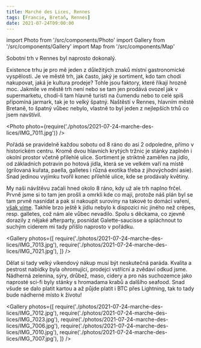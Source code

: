 ```yaml
---
title: Marché des Lices, Rennes
tags: [Francie, Bretaň, Rennes]
date: 2021-07-24T09:00:00
---
```


import Photo from '/src/components/Photo'
import Gallery from '/src/components/Gallery'
import Map from '/src/components/Map'

Sobotní trh v Rennes byl naprosto dokonalý.

<!-- truncate -->

Existence trhu je pro mě jeden z důležitých znaků místní gastronomické vyspělosti. Je ve městě trh, jak často, jaký je sortiment, kdo tam chodí nakupovat, jaká je kultura prodeje? Tohle jsou faktory, které říkají hrozně moc. Jakmile ve městě trh není nebo se tam jen prodává ovozel jak v supermarketu, chodí-li tam hlavně turisti na čumendu nebo to celé spíš připomíná jarmark, tak je to velký špatný. Naštěstí v Rennes, hlavním městě Bretaně, to špatný vůbec nebylo, vlastně to byl jeden z nejlepších trhů co jsem navštívil.

<Photo photo={require('./photos/2021-07-24-marche-des-lices/IMG_7011.jpg')} />

Pořádá se pravidelně každou sobotu od 8 ráno do asi 2 odpoledne, přímo v historickém centru. Kromě dvou hlavních krytých tržnic je stánky zaplněn i okolní prostor včetně přilehlé ulice. Sortiment je striktně zaměřen na jídlo, od základních potravin po hotová jídla, která se ve velkém vaří na místě (grilovaná kuřata, paella, galletes i různá exotika třeba z jihovýchodní asie). Snad jedinou vyjímku tvořil konec přilehlé ulice, kde se prodávaly květiny.

My naši návštěvu začali hned okolo 8 ráno, kdy už ale trh naplno frčel. Prvně jsme si to tam jen prošli a omrkli kde co mají, protože náš plán byl se tam prvně nasnídat a pak si nakoupit suroviny na takové to domácí vaření, [však víme](https://www.youtube.com/watch?v=A1xdrlerwI0&t=17s). Takhle brzo ještě k jídlu nebylo k dispozici nic jiného než crêpes, resp. galletes, což nám ale vůbec nevadilo. Spolu s děckama, co zjevně dorazily z nějaké afterparty, posnídat Galette-saucisse a spláchnout to suchým ciderem mi tady přišlo naprosto v pořádku.

<Gallery photos={[
require('./photos/2021-07-24-marche-des-lices/IMG_7013.jpg'),
require('./photos/2021-07-24-marche-des-lices/IMG_7021.jpg'),
]} />

Dělat si tady velký víkendový nákup musí být neskutečná paráda. Kvalita a pestrost nabídky byla ohromující, prodejci vstřícní a zvědaví odkud jsme. Nádherná zelenina, sýry, drůbež, maso, cidery a pro nás suchozemce jako naprosté sci-fi byly stánky s hromadama krabů a dalšího seafood. Snad všude se dalo platit kartou a až půjde platit i BTC přes Lightning, tak to tady bude nádherné místo k životu!

<Gallery photos={[
require('./photos/2021-07-24-marche-des-lices/IMG_7012.jpg'),
require('./photos/2021-07-24-marche-des-lices/IMG_7023.jpg'),
require('./photos/2021-07-24-marche-des-lices/IMG_7006.jpg'),
require('./photos/2021-07-24-marche-des-lices/IMG_7010.jpg'),
require('./photos/2021-07-24-marche-des-lices/IMG_7007.jpg'),
]} />

<Map src="https://www.google.com/maps/embed?pb=!1m14!1m8!1m3!1d10655.546632314694!2d-1.6841356239224754!3d48.11242211192474!3m2!1i1024!2i768!4f13.1!3m3!1m2!1s0x0%3A0x5986192b2a651a8b!2sMarch%C3%A9%20des%20Lices!5e0!3m2!1sen!2scz!4v1629286312358!5m2!1sen!2scz" />
